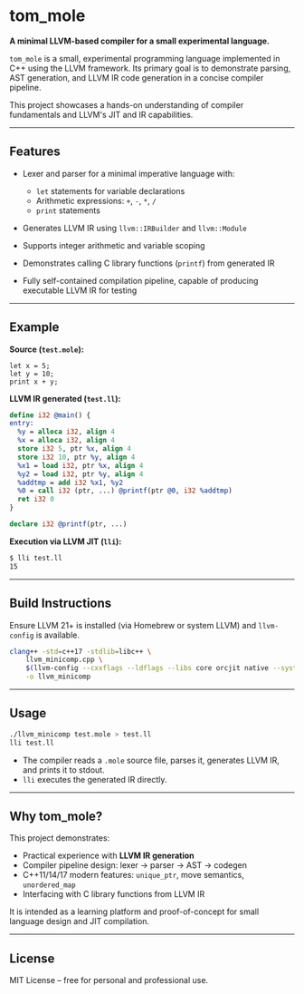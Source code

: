 # tom_mole

**A minimal LLVM-based compiler for a small experimental language.**

`tom_mole` is a small, experimental programming language implemented in C++ using the LLVM framework. Its primary goal is to demonstrate parsing, AST generation, and LLVM IR code generation in a concise compiler pipeline.

This project showcases a hands-on understanding of compiler fundamentals and LLVM's JIT and IR capabilities.

---

## Features

* Lexer and parser for a minimal imperative language with:

  * `let` statements for variable declarations
  * Arithmetic expressions: `+`, `-`, `*`, `/`
  * `print` statements
* Generates LLVM IR using `llvm::IRBuilder` and `llvm::Module`
* Supports integer arithmetic and variable scoping
* Demonstrates calling C library functions (`printf`) from generated IR
* Fully self-contained compilation pipeline, capable of producing executable LLVM IR for testing

---

## Example

**Source (`test.mole`):**

```mole
let x = 5;
let y = 10;
print x + y;
```

**LLVM IR generated (`test.ll`):**

```llvm
define i32 @main() {
entry:
  %y = alloca i32, align 4
  %x = alloca i32, align 4
  store i32 5, ptr %x, align 4
  store i32 10, ptr %y, align 4
  %x1 = load i32, ptr %x, align 4
  %y2 = load i32, ptr %y, align 4
  %addtmp = add i32 %x1, %y2
  %0 = call i32 (ptr, ...) @printf(ptr @0, i32 %addtmp)
  ret i32 0
}

declare i32 @printf(ptr, ...)
```

**Execution via LLVM JIT (`lli`):**

```bash
$ lli test.ll
15
```

---

## Build Instructions

Ensure LLVM 21+ is installed (via Homebrew or system LLVM) and `llvm-config` is available.

```bash
clang++ -std=c++17 -stdlib=libc++ \
    llvm_minicomp.cpp \
    $(llvm-config --cxxflags --ldflags --libs core orcjit native --system-libs) \
    -o llvm_minicomp
```

---

## Usage

```bash
./llvm_minicomp test.mole > test.ll
lli test.ll
```

* The compiler reads a `.mole` source file, parses it, generates LLVM IR, and prints it to stdout.
* `lli` executes the generated IR directly.

---

## Why tom_mole?

This project demonstrates:

* Practical experience with **LLVM IR generation**
* Compiler pipeline design: lexer → parser → AST → codegen
* C++11/14/17 modern features: `unique_ptr`, move semantics, `unordered_map`
* Interfacing with C library functions from LLVM IR

It is intended as a learning platform and proof-of-concept for small language design and JIT compilation.

---

## License

MIT License – free for personal and professional use.

